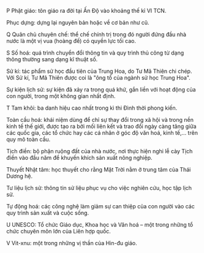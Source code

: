 P
Phật giáo: tôn giáo ra đời tại Ấn Độ vào khoảng thế kỉ VI TCN.

Phục dựng: dựng lại nguyên bản hoặc về cơ bản như cũ.

Q
Quân chủ chuyên chế: thể chế chính trị trong đó người đứng đầu nhà nước là một vị vua (hoàng đế) có quyền lực tối cao.

S
Số hoá: quá trình chuyển đổi thông tin và quy trình thủ công từ dạng thông thường sang dạng kĩ thuật số.

Sử kí: tác phẩm sử học đầu tiên của Trung Hoa, do Tư Mã Thiên chi chép. Với Sử kí, Tư Mã Thiên được coi là "ông tổ của ngành sử học Trung Hoa".

Sự kiện lịch sử: sự kiện đã xảy ra trong quá khứ, gắn liền với hoạt động của con người, trong một không gian nhất định.

T
Tam khôi: ba danh hiệu cao nhất trong kì thi Đình thời phong kiến.

Toàn cầu hoá: khái niệm dùng để chỉ sự thay đổi trong xã hội và trong nền kinh tế thế giới, được tạo ra bởi mối liên kết và trao đổi ngày càng tăng giữa các quốc gia, các tổ chức hay các cá nhân ở góc độ văn hoá, kinh tế,... trên quy mô toàn cầu.

Tịch điền: bộ phận ruộng đất của nhà nước, nơi thực hiện nghi lễ cày Tịch điền vào đầu năm để khuyến khích sản xuất nông nghiệp.

Thuyết Nhật tâm: học thuyết cho rằng Mặt Trời nằm ở trung tâm của Thái Dương hệ.

Tư liệu lịch sử: thông tin sử liệu phục vụ cho việc nghiên cứu, học tập lịch sử.

Tự động hoá: các công nghệ làm giảm sự can thiệp của con người vào các quy trình sản xuất và cuộc sống.

U
UNESCO: Tổ chức Giáo dục, Khoa học và Văn hoá – một trong những tổ chức chuyên môn lớn của Liên hợp quốc.

V
Vit-xnu: một trong những vị thần của Hin-đu giáo.
